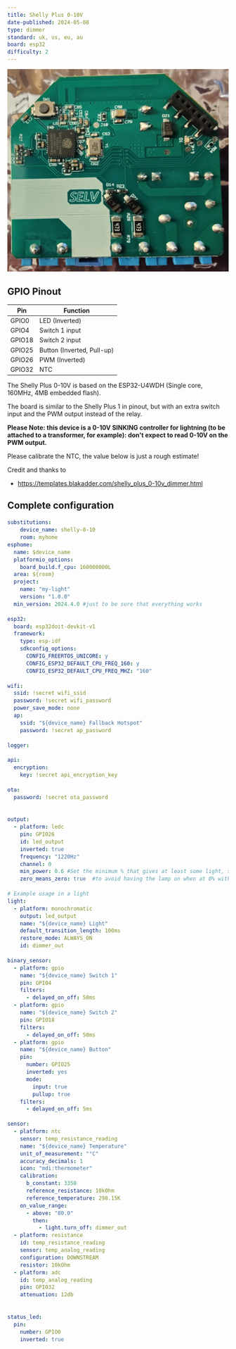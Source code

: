 ```yaml
---
title: Shelly Plus 0-10V
date-published: 2024-05-08
type: dimmer
standard: uk, us, eu, au
board: esp32
difficulty: 2
---
```


![Shelly Plus 0-10V](shelly_plus_0-10v_dimmer.jpeg "Shelly Plus 0-10V")

## GPIO Pinout

| Pin    | Function                    |
| ------ | --------------------------- |
| GPIO0  | LED (Inverted)              |
| GPIO4  | Switch 1 input              |
| GPIO18 | Switch 2 input              |
| GPIO25 | Button (Inverted, Pull-up)  |
| GPIO26 | PWM (Inverted)              |
| GPIO32 | NTC                         |

The Shelly Plus 0-10V is based on the ESP32-U4WDH (Single core, 160MHz, 4MB embedded flash).

The board is similar to the Shelly Plus 1 in pinout, but with an extra switch input and the PWM output instead of the relay.

**Please Note: this device is a 0-10V SINKING controller for lightning (to be attached to a transformer, for example): don't expect to read 0-10V on the PWM output.**

Please calibrate the NTC, the value below is just a rough estimate!

Credit and thanks to

- https://templates.blakadder.com/shelly_plus_0-10v_dimmer.html

## Complete configuration

```yaml
substitutions:
    device_name: shelly-0-10
    room: myhome
esphome:
  name: $device_name
  platformio_options:
    board_build.f_cpu: 160000000L
  area: ${room}
  project:
    name: "my-light"
    version: "1.0.0"
  min_version: 2024.4.0 #just to be sure that everything works

esp32:
  board: esp32doit-devkit-v1
  framework:
    type: esp-idf
    sdkconfig_options:
      CONFIG_FREERTOS_UNICORE: y
      CONFIG_ESP32_DEFAULT_CPU_FREQ_160: y
      CONFIG_ESP32_DEFAULT_CPU_FREQ_MHZ: "160"

wifi:
  ssid: !secret wifi_ssid
  password: !secret wifi_password
  power_save_mode: none
  ap:
    ssid: "${device_name} Fallback Hotspot"
    password: !secret ap_password

logger:

api:
  encryption:
    key: !secret api_encryption_key

ota:
  password: !secret ota_password


output:
  - platform: ledc
    pin: GPIO26
    id: led_output
    inverted: true
    frequency: "1220Hz"
    channel: 0
    min_power: 0.6 #Set the minimum % that gives at least some light, so that low values of the output are low values of light. Remove if not needed.
    zero_means_zero: true  #to avoid having the lamp on when at 0% with min power. Remove if not needed

# Example usage in a light
light:
  - platform: monochromatic
    output: led_output
    name: "${device_name} Light"
    default_transition_length: 100ms
    restore_mode: ALWAYS_ON
    id: dimmer_out

binary_sensor:
  - platform: gpio
    name: "${device_name} Switch 1"
    pin: GPIO4
    filters:
      - delayed_on_off: 50ms
  - platform: gpio
    name: "${device_name} Switch 2"
    pin: GPIO18
    filters:
      - delayed_on_off: 50ms
  - platform: gpio
    name: "${device_name} Button"
    pin:
      number: GPIO25
      inverted: yes
      mode:
        input: true
        pullup: true
    filters:
      - delayed_on_off: 5ms

sensor:
  - platform: ntc
    sensor: temp_resistance_reading
    name: "${device_name} Temperature"
    unit_of_measurement: "°C"
    accuracy_decimals: 1
    icon: "mdi:thermometer"
    calibration:
      b_constant: 3350
      reference_resistance: 10kOhm
      reference_temperature: 298.15K
    on_value_range:
      - above: "80.0"
        then:
          - light.turn_off: dimmer_out
  - platform: resistance
    id: temp_resistance_reading
    sensor: temp_analog_reading
    configuration: DOWNSTREAM
    resistor: 10kOhm
  - platform: adc
    id: temp_analog_reading
    pin: GPIO32
    attenuation: 12db


status_led:
  pin:
    number: GPIO0
    inverted: true
```
